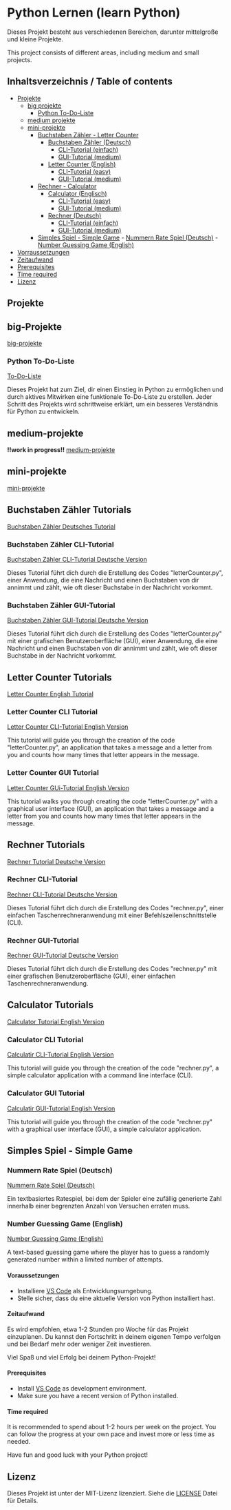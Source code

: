 # Python Lernen (learn Python)

Dieses Projekt besteht aus verschiedenen Bereichen, darunter mittelgroße und kleine Projekte.

This project consists of different areas, including medium and small projects.


## Inhaltsverzeichnis / Table of contents

- [Projekte](#projekte)
    - [big projekte](#big-projekte)
        - [Python To-Do-Liste](#python-to-do-liste)
    - [medium projekte](#medium-projekte)
    - [mini-projekte](#mini-projekte)
        - [Buchstaben Zähler - Letter Counter](#buchstaben-zähler-tutorials)
            - [Buchstaben Zähler (Deutsch)](#buchstaben-zähler-tutorials)
                - [CLI-Tutorial (einfach)](#buchstaben-zähler-cli-tutorial)
                - [GUI-Tutorial (medium)](#buchstaben-zähler-gui-tutorial)
            - [Letter Counter (English)](#letter-counter-tutorials)
                - [CLI-Tutorial (easy)](#letter-counter-cli-tutorial)
                - [GUI-Tutorial (medium)](#letter-counter-gui-tutorial)
        - [Rechner - Calculator](#rechner-tutorials)
            - [Calculator (Englisch)](#calculator-tutorials)
                - [CLI-Tutorial (easy)](#rechner-cli-tutorial)
                - [GUI-Tutorial (medium)](#rechner-gui-tutorial)
            - [Rechner (Deutsch)](#rechner-tutorials)
                - [CLI-Tutorial (einfach)](#rechner-cli-tutorial)
                - [GUI-Tutorial (medium)](#rechner-gui-tutorial)
        - [Simples Spiel - Simple Game](#simples-spiel---simple-game)
                - [Nummern Rate Spiel (Deutsch)](#nummern-rate-spiel-deutsch)
                - [Number Guessing Game (English)](#number-guessing-game-english)
- [Vorraussetzungen](#voraussetzungen)
- [Zeitaufwand](#zeitaufwand)
- [Prerequisites](#prerequisites)
- [Time required](#time-required)
- [Lizenz](#lizenz)



## Projekte


## big-Projekte
[big-projekte](https://github.com/Satisfraction/Python-Lernen/tree/main/big-projekte)

### Python To-Do-Liste
[To-Do-Liste](https://github.com/Satisfraction/Python-Lernen/tree/main/big%20projekte/To-Do-Liste)

Dieses Projekt hat zum Ziel, dir einen Einstieg in Python zu ermöglichen und durch aktives Mitwirken eine funktionale To-Do-Liste zu erstellen. Jeder Schritt des Projekts wird schrittweise erklärt, um ein besseres Verständnis für Python zu entwickeln.


## medium-projekte
**!!work in progress!!**
[medium-projekte](https://github.com/Satisfraction/Python-Lernen/tree/main/medium-projekte%20-%20work%20in%20progress)

## mini-projekte
[mini-projekte](https://github.com/Satisfraction/Python-Lernen/tree/main/mini-projekte)

## Buchstaben Zähler Tutorials
[Buchstaben Zähler Deutsches Tutorial](https://github.com/Satisfraction/Python-Lernen/tree/main/mini-projekte/Buchstaben%20Z%C3%A4hler%20-%20Letter%20Counter/Buchstaben%20Z%C3%A4hler%20(Deutsch))

### Buchstaben Zähler CLI-Tutorial
[Buchstaben Zähler CLI-Tutorial Deutsche Version](https://github.com/Satisfraction/Python-Lernen/tree/main/mini-projekte/Buchstaben%20Z%C3%A4hler%20-%20Letter%20Counter/Buchstaben%20Z%C3%A4hler%20(Deutsch)/CLI-Tutorial%20(einfach))

Dieses Tutorial führt dich durch die Erstellung des Codes "letterCounter.py", einer Anwendung, die eine Nachricht und einen Buchstaben von dir annimmt und zählt, wie oft dieser Buchstabe in der Nachricht vorkommt.

### Buchstaben Zähler GUI-Tutorial
[Buchstaben Zähler GUI-Tutorial Deutsche Version](https://github.com/Satisfraction/Python-Lernen/tree/main/mini-projekte/Buchstaben%20Z%C3%A4hler%20-%20Letter%20Counter/Buchstaben%20Z%C3%A4hler%20(Deutsch)/GUI-Tutorial%20(medium))

Dieses Tutorial führt dich durch die Erstellung des Codes "letterCounter.py" mit einer grafischen Benutzeroberfläche (GUI), einer Anwendung, die eine Nachricht und einen Buchstaben von dir annimmt und zählt, wie oft dieser Buchstabe in der Nachricht vorkommt.


## Letter Counter Tutorials
[Letter Counter English Tutorial](https://github.com/Satisfraction/Python-Lernen/tree/main/mini-projekte/Buchstaben%20Z%C3%A4hler%20-%20Letter%20Counter/Letter%20Counter%20(Englisch))

### Letter Counter CLI Tutorial
[Letter Counter CLI-Tutorial English Version](https://github.com/Satisfraction/Python-Lernen/tree/main/mini-projekte/Buchstaben%20Z%C3%A4hler%20-%20Letter%20Counter/Letter%20Counter%20(Englisch)/CLI-Tutorial%20(easy))

This tutorial will guide you through the creation of the code "letterCounter.py", an application that takes a message and a letter from you and counts how many times that letter appears in the message.

### Letter Counter GUI Tutorial
[Letter Counter GUi-Tutorial English Version](https://github.com/Satisfraction/Python-Lernen/tree/main/mini-projekte/Buchstaben%20Z%C3%A4hler%20-%20Letter%20Counter/Letter%20Counter%20(Englisch)/GUI-Tutorial%20(medium))

This tutorial walks you through creating the code "letterCounter.py" with a graphical user interface (GUI), an application that takes a message and a letter from you and counts how many times that letter appears in the message.


## Rechner Tutorials
[Rechner Tutorial Deutsche Version](https://github.com/Satisfraction/Python-Lernen/tree/main/mini-projekte/Rechner%20-%20Calculator/Rechner%20(Deutsch))

### Rechner CLI-Tutorial
[Rechner CLI-Tutorial Deutsche Version](https://github.com/Satisfraction/Python-Lernen/tree/main/mini-projekte/Rechner%20-%20Calculator/Rechner%20(Deutsch)/CLI-Tutorial%20(einfach))

Dieses Tutorial führt dich durch die Erstellung des Codes "rechner.py", einer einfachen Taschenrechneranwendung mit einer Befehlszeilenschnittstelle (CLI).

### Rechner GUI-Tutorial
[Rechner GUI-Tutorial Deutsche Version](https://github.com/Satisfraction/Python-Lernen/tree/main/mini-projekte/Rechner%20-%20Calculator/Rechner%20(Deutsch)/GUI-Tutorial%20(medium))

Dieses Tutorial führt dich durch die Erstellung des Codes "rechner.py" mit einer grafischen Benutzeroberfläche (GUI), einer einfachen Taschenrechneranwendung.


## Calculator Tutorials
[Calculator Tutorial English Version](https://github.com/Satisfraction/Python-Lernen/tree/main/mini-projekte/Rechner%20-%20Calculator/Calculator%20(Englisch))

### Calculator CLI Tutorial
[Calculatir CLI-Tutorial English Version](https://github.com/Satisfraction/Python-Lernen/tree/main/mini-projekte/Rechner%20-%20Calculator/Calculator%20(Englisch)/CLI-Tutorial%20(easy))

This tutorial will guide you through the creation of the code "rechner.py", a simple calculator application with a command line interface (CLI).

### Calculator GUI Tutorial
[Calculatir GUI-Tutorial English Version](https://github.com/Satisfraction/Python-Lernen/tree/main/mini-projekte/Rechner%20-%20Calculator/Calculator%20(Englisch)/GUI-Tutorial%20(medium))

This tutorial will guide you through the creation of the code "rechner.py" with a graphical user interface (GUI), a simple calculator application.

## Simples Spiel - Simple Game

### Nummern Rate Spiel (Deutsch)
[Nummern Rate Spiel (Deutsch)]()

Ein textbasiertes Ratespiel, bei dem der Spieler eine zufällig generierte Zahl innerhalb einer begrenzten Anzahl von Versuchen erraten muss.

### Number Guessing Game (English)
[Number Guessing Game (English)]()

A text-based guessing game where the player has to guess a randomly generated number within a limited number of attempts.

#### Voraussetzungen

- Installiere [VS Code](https://code.visualstudio.com/) als Entwicklungsumgebung.
- Stelle sicher, dass du eine aktuelle Version von Python installiert hast.

#### Zeitaufwand

Es wird empfohlen, etwa 1-2 Stunden pro Woche für das Projekt einzuplanen. Du kannst den Fortschritt in deinem eigenen Tempo verfolgen und bei Bedarf mehr oder weniger Zeit investieren.

Viel Spaß und viel Erfolg bei deinem Python-Projekt!


#### Prerequisites

- Install [VS Code](https://code.visualstudio.com/) as development environment.
- Make sure you have a recent version of Python installed.

#### Time required

It is recommended to spend about 1-2 hours per week on the project. You can follow the progress at your own pace and invest more or less time as needed.

Have fun and good luck with your Python project!


## Lizenz

Dieses Projekt ist unter der MIT-Lizenz lizenziert. Siehe die [LICENSE](LICENSE) Datei für Details.